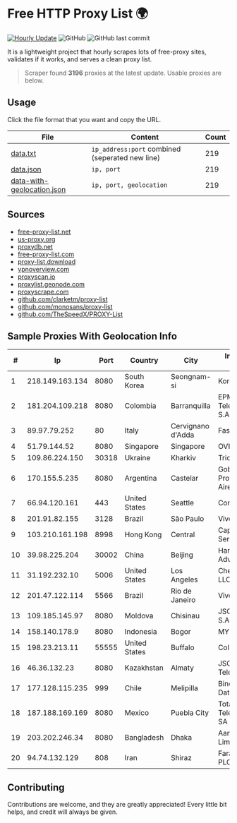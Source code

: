 
# Free HTTP Proxy List 🌍

[![Hourly Update](https://github.com/mertguvencli/http-proxy-list/actions/workflows/main.yml/badge.svg?branch=main)](https://github.com/mertguvencli/http-proxy-list/actions/workflows/main.yml)
![GitHub](https://img.shields.io/github/license/mertguvencli/http-proxy-list)
![GitHub last commit](https://img.shields.io/github/last-commit/mertguvencli/http-proxy-list)

It is a lightweight project that hourly scrapes lots of free-proxy sites, validates if it works, and serves a clean proxy list.


> Scraper found **3196** proxies at the latest update. Usable proxies are below.

## Usage

Click the file format that you want and copy the URL.


|File|Content|Count|
|----|-------|-----|
|[data.txt](https://raw.githubusercontent.com/mertguvencli/http-proxy-list/main/proxy-list/data.txt)|`ip_address:port` combined (seperated new line)|219|
|[data.json](https://raw.githubusercontent.com/mertguvencli/http-proxy-list/main/proxy-list/data.json)|`ip, port`|219|
|[data-with-geolocation.json](https://raw.githubusercontent.com/mertguvencli/http-proxy-list/main/proxy-list/data-with-geolocation.json)|`ip, port, geolocation`|219|

## Sources

* [free-proxy-list.net](https://free-proxy-list.net)
* [us-proxy.org](https://www.us-proxy.org)
* [proxydb.net](http://proxydb.net)
* [free-proxy-list.com](https://free-proxy-list.com/?page=&port=&type%5B%5D=http&type%5B%5D=https&up_time=0&search=Search)
* [proxy-list.download](https://www.proxy-list.download/HTTP)
* [vpnoverview.com](https://vpnoverview.com/privacy/anonymous-browsing/free-proxy-servers)
* [proxyscan.io](https://www.proxyscan.io)
* [proxylist.geonode.com](https://proxylist.geonode.com/api/proxy-list?limit=300&page=1&sort_by=lastChecked&sort_type=desc&protocols=http,https)
* [proxyscrape.com](https://api.proxyscrape.com/v2/?request=displayproxies&protocol=http&timeout=10000&country=all&ssl=all&anonymity=all)
* [github.com/clarketm/proxy-list](https://raw.githubusercontent.com/clarketm/proxy-list/master/proxy-list-raw.txt)
* [github.com/monosans/proxy-list](https://raw.githubusercontent.com/monosans/proxy-list/main/proxies/http.txt)
* [github.com/TheSpeedX/PROXY-List](https://raw.githubusercontent.com/TheSpeedX/PROXY-List/master/http.txt)


## Sample Proxies With Geolocation Info

|#|Ip|Port|Country|City|Internet Service Provider|
|-|--|----|-------|----|-------------------------|
|1|218.149.163.134|8080|South Korea|Seongnam-si|Korea Telecom|
|2|181.204.109.218|8080|Colombia|Barranquilla|EPM Telecomunicaciones S.A. E.S.P.|
|3|89.97.79.252|80|Italy|Cervignano d'Adda|Fastweb SpA|
|4|51.79.144.52|8080|Singapore|Singapore|OVH SAS|
|5|109.86.224.150|30318|Ukraine|Kharkiv|Triolan|
|6|170.155.5.235|8080|Argentina|Castelar|Gobernacion de la Provincia de Buenos Aires|
|7|66.94.120.161|443|United States|Seattle|Contabo Inc.|
|8|201.91.82.155|3128|Brazil|São Paulo|Vivo|
|9|103.210.161.198|8998|Hong Kong|Central|Capitalonline Data Service Co., LTD|
|10|39.98.225.204|30002|China|Beijing|Hangzhou Alibaba Advertising Co|
|11|31.192.232.10|5006|United States|Los Angeles|Chelyabinsk-Signal LLC|
|12|201.47.122.114|5566|Brazil|Rio de Janeiro|Vivo|
|13|109.185.145.97|8080|Moldova|Chisinau|JSC "Moldtelecom" S.A.|
|14|158.140.178.9|8080|Indonesia|Bogor|MYREPUBLIC|
|15|198.23.213.11|55555|United States|Buffalo|ColoCrossing|
|16|46.36.132.23|8080|Kazakhstan|Almaty|JSC Alma Telecommunications|
|17|177.128.115.235|999|Chile|Melipilla|Binet Networking Data Limitada|
|18|187.188.169.169|8080|Mexico|Puebla City|Total Play Telecomunicaciones SA De CV|
|19|203.202.246.34|8080|Bangladesh|Dhaka|Aamra Networks Limited|
|20|94.74.132.129|808|Iran|Shiraz|Farahoosh Dena PLC|



## Contributing

Contributions are welcome, and they are greatly appreciated! Every
little bit helps, and credit will always be given.

